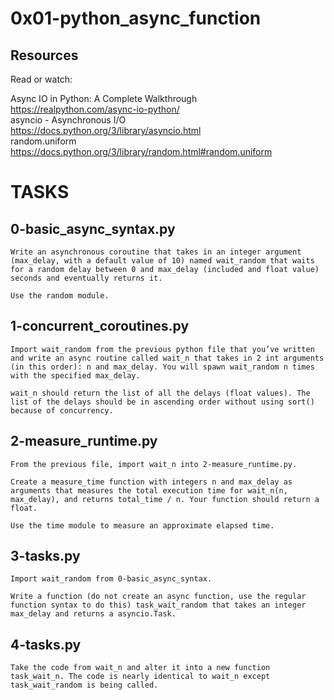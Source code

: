 # 0x01-python_async_function

## Resources
Read or watch:

Async IO in Python: A Complete Walkthrough <br>https://realpython.com/async-io-python/<br>
asyncio - Asynchronous I/O <br>https://docs.python.org/3/library/asyncio.html<br>
random.uniform <br>https://docs.python.org/3/library/random.html#random.uniform<br>

# TASKS

## 0-basic_async_syntax.py
	Write an asynchronous coroutine that takes in an integer argument (max_delay, with a default value of 10) named wait_random that waits for a random delay between 0 and max_delay (included and float value) seconds and eventually returns it.

	Use the random module.

## 1-concurrent_coroutines.py

	Import wait_random from the previous python file that you’ve written and write an async routine called wait_n that takes in 2 int arguments (in this order): n and max_delay. You will spawn wait_random n times with the specified max_delay.

	wait_n should return the list of all the delays (float values). The list of the delays should be in ascending order without using sort() because of concurrency.

## 2-measure_runtime.py
	From the previous file, import wait_n into 2-measure_runtime.py.

	Create a measure_time function with integers n and max_delay as arguments that measures the total execution time for wait_n(n, max_delay), and returns total_time / n. Your function should return a float.

	Use the time module to measure an approximate elapsed time.

## 3-tasks.py
	Import wait_random from 0-basic_async_syntax.

	Write a function (do not create an async function, use the regular function syntax to do this) task_wait_random that takes an integer max_delay and returns a asyncio.Task.

## 4-tasks.py
	Take the code from wait_n and alter it into a new function task_wait_n. The code is nearly identical to wait_n except task_wait_random is being called.
